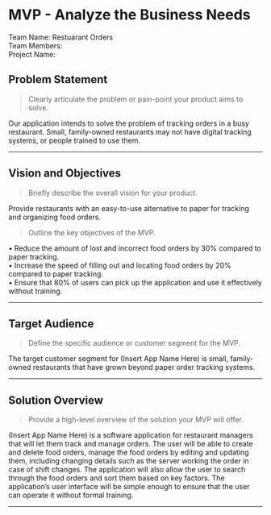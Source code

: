 # MVP \- Analyze the Business Needs

Team Name:  Restuarant Orders  
Team Members:  
Project Name:  

## Problem Statement

> Clearly articulate the problem or pain-point your product aims to solve.      	

Our application intends to solve the problem of tracking orders in a busy restaurant. Small, family-owned restaurants may not have digital tracking systems, or people trained to use them.
*** 

## Vision and Objectives

> Briefly describe the overall vision for your product.

Provide restaurants with an easy-to-use alternative to paper for tracking and organizing food orders.

> Outline the key objectives of the MVP.

•    Reduce the amount of lost and incorrect food orders by 30% compared to paper tracking.  
•    Increase the speed of filling out and locating food orders by 20% compared to paper tracking.  
•    Ensure that 80% of users can pick up the application and use it effectively without training.   

*** 

## Target Audience

> Define the specific audience or customer segment for the MVP.

The target customer segment for (Insert App Name Here) is small, family-owned restaurants that have grown beyond paper order tracking systems.

***

## Solution Overview

> Provide a high-level overview of the solution your MVP will offer.

(Insert App Name Here) is a software application for restaurant managers that will let them track and manage orders. The user will be able to create and delete food orders, manage the food orders by editing and updating them, including changing details such as the server working the order in case of shift changes. The application will also allow the user to search through the food orders and sort them based on key factors. The application’s user interface will be simple enough to ensure that the user can operate it without formal training.

***
